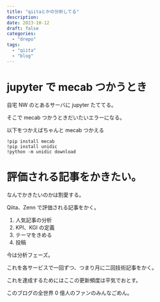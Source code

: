 ```yaml
---
title: "qiitaとかの分析してる"
description:
date: 2023-10-12
draft: false
categories:
  - "drepo"
tags:
  - "qiita"
  - "blog"
---
```


# jupyter で mecab つかうとき

自宅 NW のとあるサーバに jupyter たててる。

そこで mecab つかうときだいたいエラーになる。

以下をつかえばちゃんと mecab つかえる

```ipynb
!pip install mecab
!pip install unidic
!python -m unidic download
```

# 評価される記事をかきたい。

なんでかきたいのかは割愛する。

Qiita、Zenn で評価される記事をかく。

1. 人気記事の分析
2. KPI、KGI の定義
3. テーマをきめる
4. 投稿

今は分析フェーズ。

これを各サービスで一回ずつ、つまり月に二回技術記事をかく。

これを達成するためにはここの更新頻度は平気でおとす。

このブログの全世界 0 億人のファンのみんなごめん。
